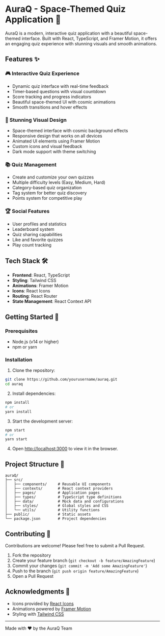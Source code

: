 # AuraQ - Space-Themed Quiz Application 🚀

AuraQ is a modern, interactive quiz application with a beautiful space-themed interface. Built with React, TypeScript, and Framer Motion, it offers an engaging quiz experience with stunning visuals and smooth animations.

## Features ✨

### 🎮 Interactive Quiz Experience
- Dynamic quiz interface with real-time feedback
- Timer-based questions with visual countdown
- Score tracking and progress indicators
- Beautiful space-themed UI with cosmic animations
- Smooth transitions and hover effects

### 🎨 Stunning Visual Design
- Space-themed interface with cosmic background effects
- Responsive design that works on all devices
- Animated UI elements using Framer Motion
- Custom icons and visual feedback
- Dark mode support with theme switching

### 📚 Quiz Management
- Create and customize your own quizzes
- Multiple difficulty levels (Easy, Medium, Hard)
- Category-based quiz organization
- Tag system for better quiz discovery
- Points system for competitive play

### 🏆 Social Features
- User profiles and statistics
- Leaderboard system
- Quiz sharing capabilities
- Like and favorite quizzes
- Play count tracking


## Tech Stack 🛠️

- **Frontend**: React, TypeScript
- **Styling**: Tailwind CSS
- **Animations**: Framer Motion
- **Icons**: React Icons
- **Routing**: React Router
- **State Management**: React Context API

## Getting Started 🚀

### Prerequisites
- Node.js (v14 or higher)
- npm or yarn

### Installation

1. Clone the repository:
```bash
git clone https://github.com/yourusername/auraq.git
cd auraq
```

2. Install dependencies:
```bash
npm install
# or
yarn install
```

3. Start the development server:
```bash
npm start
# or
yarn start
```

4. Open [http://localhost:3000](http://localhost:3000) to view it in the browser.

## Project Structure 📁

```
auraQ/
├── src/
│   ├── components/     # Reusable UI components
│   ├── contexts/       # React context providers
│   ├── pages/          # Application pages
│   ├── types/          # TypeScript type definitions
│   ├── data/           # Mock data and configurations
│   ├── styles/         # Global styles and CSS
│   └── utils/          # Utility functions
├── public/             # Static assets
└── package.json        # Project dependencies
```

## Contributing 🤝

Contributions are welcome! Please feel free to submit a Pull Request.

1. Fork the repository
2. Create your feature branch (`git checkout -b feature/AmazingFeature`)
3. Commit your changes (`git commit -m 'Add some AmazingFeature'`)
4. Push to the branch (`git push origin feature/AmazingFeature`)
5. Open a Pull Request

## Acknowledgments 🙏

- Icons provided by [React Icons](https://react-icons.github.io/react-icons/)
- Animations powered by [Framer Motion](https://www.framer.com/motion/)
- Styling with [Tailwind CSS](https://tailwindcss.com/)

---

Made with ❤️ by the AuraQ Team
